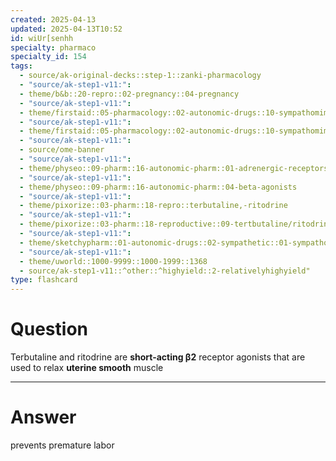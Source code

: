 ```yaml
---
created: 2025-04-13
updated: 2025-04-13T10:52
id: wiUr[senhh
specialty: pharmaco
specialty_id: 154
tags:
  - source/ak-original-decks::step-1::zanki-pharmacology
  - "source/ak-step1-v11:": 
  - theme/b&b::20-repro::02-pregnancy::04-pregnancy
  - "source/ak-step1-v11:": 
  - theme/firstaid::05-pharmacology::02-autonomic-drugs::10-sympathomimetics::direct
  - "source/ak-step1-v11:": 
  - theme/firstaid::05-pharmacology::02-autonomic-drugs::10-sympathomimetics::direct::terbutaline-ritodrine
  - "source/ak-step1-v11:": 
  - source/ome-banner
  - "source/ak-step1-v11:": 
  - theme/physeo::09-pharm::16-autonomic-pharm::01-adrenergic-receptors
  - "source/ak-step1-v11:": 
  - theme/physeo::09-pharm::16-autonomic-pharm::04-beta-agonists
  - "source/ak-step1-v11:": 
  - theme/pixorize::03-pharm::18-repro::terbutaline,-ritodrine
  - "source/ak-step1-v11:": 
  - theme/pixorize::03-pharm::18-reproductive::09-tertbutaline/ritodrine
  - "source/ak-step1-v11:": 
  - theme/sketchypharm::01-autonomic-drugs::02-sympathetic::01-sympathomimetics
  - "source/ak-step1-v11:": 
  - theme/uworld::1000-9999::1000-1999::1368
  - source/ak-step1-v11::^other::^highyield::2-relativelyhighyield"
type: flashcard
---
```


# Question
Terbutaline and ritodrine are **short-acting β2** receptor agonists that are used to relax **uterine smooth** muscle

---

# Answer
prevents premature labor